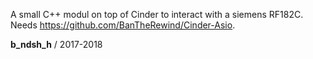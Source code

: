 A small C++ modul on top of Cinder to interact with a siemens RF182C. 
Needs https://github.com/BanTheRewind/Cinder-Asio.

<b>b_ndsh_h</b> / 2017-2018
